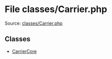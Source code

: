 File classes/Carrier.php
=========

Source: [classes/Carrier.php](https://github.com/PrestaShop/PrestaShop/blob/1.6.1.1/classes/Carrier.php)


Classes
-------

* [CarrierCore](class.CarrierCore.md)

